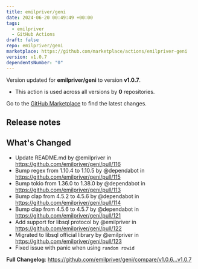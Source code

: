 ```yaml
---
title: emilpriver/geni
date: 2024-06-20 00:49:49 +00:00
tags:
  - emilpriver
  - GitHub Actions
draft: false
repo: emilpriver/geni
marketplace: https://github.com/marketplace/actions/emilpriver-geni
version: v1.0.7
dependentsNumber: "0"
---
```



Version updated for **emilpriver/geni** to version **v1.0.7**.
- This action is used across all versions by **0** repositories.

Go to the [GitHub Marketplace](https://github.com/marketplace/actions/emilpriver-geni) to find the latest changes.

## Release notes

## What's Changed
* Update README.md by @emilpriver in https://github.com/emilpriver/geni/pull/116
* Bump regex from 1.10.4 to 1.10.5 by @dependabot in https://github.com/emilpriver/geni/pull/115
* Bump tokio from 1.36.0 to 1.38.0 by @dependabot in https://github.com/emilpriver/geni/pull/113
* Bump clap from 4.5.2 to 4.5.6 by @dependabot in https://github.com/emilpriver/geni/pull/114
* Bump clap from 4.5.6 to 4.5.7 by @dependabot in https://github.com/emilpriver/geni/pull/121
* Add support for libsql protocol by @emilpriver in https://github.com/emilpriver/geni/pull/122
* Migrated to libsql official library by @emilpriver in https://github.com/emilpriver/geni/pull/123
* Fixed issue with panic when using `random rowid`


**Full Changelog**: https://github.com/emilpriver/geni/compare/v1.0.6...v1.0.7
